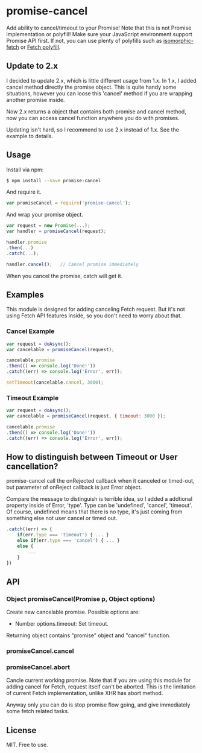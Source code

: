 # promise-cancel
Add ability to cancel/timeout to your Promise! Note that this is not Promise implementation or polyfill!
Make sure your JavaScript environment support Promise API first. If not, you can use plenty of polyfills such as [isomorphic-fetch](https://www.npmjs.com/package/isomorphic-fetch) or [Fetch polyfill](https://github.github.io/fetch/).

## Update to 2.x
I decided to update 2.x, which is little different usage from 1.x. In 1.x, I added cancel method directly the promise object. This is quite handy some situations, however you can loose this 'cancel' method if you are wrapping another promise inside.

Now 2.x returns a object that contains both promise and cancel method, now you can access cancel function anywhere you do with promises.

Updating isn't hard, so I recommend to use 2.x instead of 1.x. See the example to details.


## Usage
Install via npm:

```bash
$ npm install --save promise-cancel
```

And require it.

```javascript
var promiseCancel = require('promise-cancel');
```

And wrap your promise object.

```javascript
var request = new Promise(...);
var handler = promiseCancel(request);

handler.promise
.then(...)
.catch(...);

handler.cancel();	// Cancel promise immediately
```

When you cancel the promise, catch will get it.

## Examples
This module is designed for adding canceling Fetch request. But it's not using Fetch API features inside, so you don't need to worry about that.

### Cancel Example
```javascript
var request = doAsync();
var cancelable = promiseCancel(request);

cancelable.promise
.then(() => console.log('Done!'))
.catch((err) => console.log('Error', err));

setTimeout(cancelable.cancel, 3000);
```

### Timeout Example
```javascript
var request = doAsync();
var cancelable = promiseCancel(request, { timeout: 3000 });

cancelable.promise
.then(() => console.log('Done!'))
.catch((err) => console.log('Error', err));
```

## How to distinguish between Timeout or User cancellation?
promise-cancel call the onRejected callback when it canceled or timed-out, but parameter of onReject callback is just Error object.

Compare the message to distinguish is terrible idea, so I added a addtional property inside of Error, 'type'.
Type can be 'undefined', 'cancel', 'timeout'. Of course, undefined means that there is no type, it's just coming from something else not user cancel or timed out.

```javascript
.catch((err) => {
	if(err.type === 'timeout') { ... }
	else if(err.type === 'cancel') { ... }
	else {
		...
	}
})
```


## API
### Object promiseCancel(Promise p, Object options)
Create new cancelable promise. Possible options are:
- Number options.timeout: Set timeout.

Returning object contains "promise" object and "cancel" function.


### promiseCancel.cancel
### promiseCancel.abort
Cancle current working promise. Note that if you are using this module for adding cancel for Fetch, request itself can't be aborted. This is the limitation of current Fetch implementation, unlike XHR has abort method.

Anyway only you can do is stop promise flow going, and give immediately some fetch related tasks.


## License
MIT. Free to use.